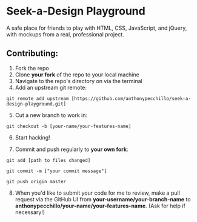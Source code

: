 # Seek-a-Design Playground
A safe place for friends to play with HTML, CSS, JavaScript, and jQuery, with mockups from a real, professional project.

## Contributing:

1. Fork the repo
2. Clone **your fork** of the repo to your local machine
3. Navigate to the repo's directory on via the terminal
4. Add an upstream git remote:

`git remote add upstream [https://github.com/anthonypecchillo/seek-a-design-playground.git]`

5. Cut a new branch to work in:

`git checkout -b [your-name/your-features-name]`

6. Start hacking!

7. Commit and push regularly to **your own fork**:

`git add [path to files changed]`

`git commit -m ["your commit message"]`

`git push origin master`

8. When you'd like to submit your code for me to review, make a pull request via the GitHub UI from **your-username/your-branch-name** to **anthonypecchillo/your-name/your-features-name**. (Ask for help if necessary!)

